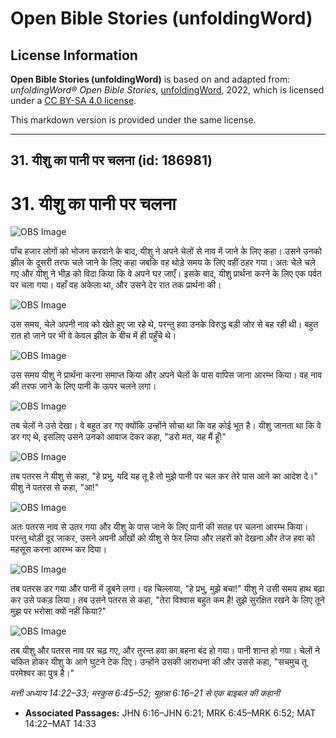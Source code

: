 # Open Bible Stories (unfoldingWord)

## License Information

**Open Bible Stories (unfoldingWord)** is based on and adapted from: _unfoldingWord® Open Bible Stories_, [unfoldingWord](https://unfoldingword.org/utw), 2022, which is licensed under a [CC BY-SA 4.0 license](https://creativecommons.org/licenses/by-sa/4.0/legalcode.en).

This markdown version is provided under the same license.



--------------------------------

## 31. यीशु का पानी पर चलना (id: 186981)

31\. यीशु का पानी पर चलना
=========================

![OBS Image](https://cdn.aquifer.bible/aquifer-content/resources/UWOBS/jpg/360px/obs-en-31-01.jpg)

पाँच हजार लोगों को भोजन करवाने के बाद, यीशु ने अपने चेलों से नाव में जाने के लिए कहा। उसने उनको झील के दूसरी तरफ चले जाने के लिए कहा जबकि वह थोड़े समय के लिए वहीं ठहर गया। अतः चेले चले गए और यीशु ने भीड़ को विदा किया कि वे अपने घर जाएँ। इसके बाद, यीशु प्रार्थना करने के लिए एक पर्वत पर चला गया। वहाँ वह अकेला था, और उसने देर रात तक प्रार्थना की।

![OBS Image](https://cdn.aquifer.bible/aquifer-content/resources/UWOBS/jpg/360px/obs-en-31-02.jpg)

उस समय, चेले अपनी नाव को खेते हुए जा रहे थे, परन्तु हवा उनके विरुद्ध बड़ी जोर से बह रही थी। बहुत रात हो जाने पर भी वे केवल झील के बीच में ही पहुँचे थे।

![OBS Image](https://cdn.aquifer.bible/aquifer-content/resources/UWOBS/jpg/360px/obs-en-31-03.jpg)

उस समय यीशु ने प्रार्थना करना समाप्त किया और अपने चेलों के पास वापिस जाना आरम्भ किया। वह नाव की तरफ जाने के लिए पानी के ऊपर चलने लगा।

![OBS Image](https://cdn.aquifer.bible/aquifer-content/resources/UWOBS/jpg/360px/obs-en-31-04.jpg)

तब चेलों ने उसे देखा। वे बहुत डर गए क्योंकि उन्होंने सोचा था कि वह कोई भूत है। यीशु जानता था कि वे डर गए थे, इसलिए उसने उनको आवाज देकर कहा, "डरो मत, यह मैं हूँ!"

![OBS Image](https://cdn.aquifer.bible/aquifer-content/resources/UWOBS/jpg/360px/obs-en-31-05.jpg)

तब पतरस ने यीशु से कहा, "हे प्रभु, यदि यह तू है तो मुझे पानी पर चल कर तेरे पास आने का आदेश दे।" यीशु ने पतरस से कहा, "आ!"

![OBS Image](https://cdn.aquifer.bible/aquifer-content/resources/UWOBS/jpg/360px/obs-en-31-06.jpg)

अतः पतरस नाव से उतर गया और यीशु के पास जाने के लिए पानी की सतह पर चलना आरम्भ किया। परन्तु थोड़ी दूर जाकर, उसने अपनी आँखों को यीशु से फेर लिया और लहरों को देखना और तेज हवा को महसूस करना आरम्भ कर दिया।

![OBS Image](https://cdn.aquifer.bible/aquifer-content/resources/UWOBS/jpg/360px/obs-en-31-07.jpg)

तब पतरस डर गया और पानी में डूबने लगा। वह चिल्लाया, "हे प्रभु, मुझे बचा!" यीशु ने उसी समय हाथ बढ़ा कर उसे पकड़ लिया। तब उसने पतरस से कहा, "तेरा विश्वास बहुत कम है! तुझे सुरक्षित रखने के लिए तूने मुझ पर भरोसा क्यों नहीं किया?"

![OBS Image](https://cdn.aquifer.bible/aquifer-content/resources/UWOBS/jpg/360px/obs-en-31-08.jpg)

तब यीशु और पतरस नाव पर चढ़ गए, और तुरन्त हवा का बहना बंद हो गया। पानी शान्त हो गया। चेलों ने चकित होकर यीशु के आगे घुटने टेक दिए। उन्होंने उसकी आराधना की और उससे कहा, "सचमुच तू परमेश्वर का पुत्र है।"

*मत्ती अध्याय 14:22–33; मरकुस 6:45–52; यूहन्ना 6:16–21 से एक बाइबल की कहानी*

* **Associated Passages:** JHN 6:16–JHN 6:21; MRK 6:45–MRK 6:52; MAT 14:22–MAT 14:33

